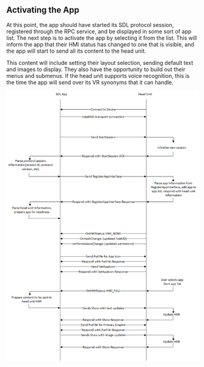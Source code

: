 ## Activating the App

At this point, the app should have started its SDL protocol session, registered through the RPC service, and be displayed in some sort of app list. The next step is to activate the app by selecting it from the list. This will inform the app that their HMI status has changed to one that is visible, and the app will start to send all its content to the head unit. 

This content will include setting their layout selection, sending default text and images to display. They also have the opportunity to build out their menus and submenus. If the head unit supports voice recognition, this is the time the app will send over its VR synonyms that it can handle. 

![Step 4: Registering an app](assets/overall.png) 